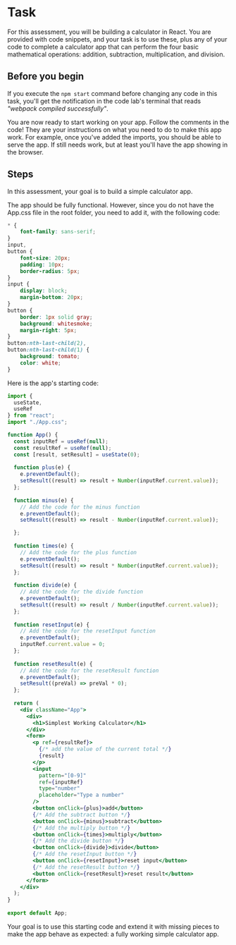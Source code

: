 # Task

For this assessment, you will be building a calculator in React. You are provided with code snippets, and your task is to use these, plus any of your code to complete a calculator app that can perform the four basic mathematical operations: addition, subtraction, multiplication, and division.

## Before you begin

If you execute the `npm start` command before changing any code in this task, you'll get the notification in the code lab's terminal that reads *"webpack compiled successfully"*.

You are now ready to start working on your app. Follow the comments in the code! They are your instructions on what you need to do to make this app work. For example, once you've added the imports, you should be able to serve the app. If still needs work, but at least you'll have the app showing in the browser.

## Steps

In this assessment, your goal is to build a simple calculator app.

The app should be fully functional. However, since you do not have the App.css file in the root folder, you need to add it, with the following code:
```css
* {
    font-family: sans-serif;
}
input,
button {
    font-size: 20px;
    padding: 10px;
    border-radius: 5px;
}
input {
    display: block;
    margin-bottom: 20px;
}
button {
    border: 1px solid gray;
    background: whitesmoke;
    margin-right: 5px;
}
button:nth-last-child(2),
button:nth-last-child(1) {
    background: tomato;
    color: white;
}
```

Here is the app's starting code:
```jsx
import {
  useState,
  useRef
} from "react"; 
import "./App.css";

function App() { 
  const inputRef = useRef(null); 
  const resultRef = useRef(null); 
  const [result, setResult] = useState(0); 
 
  function plus(e) { 
    e.preventDefault(); 
    setResult((result) => result + Number(inputRef.current.value)); 
  }; 
 
  function minus(e) { 
  	// Add the code for the minus function 
    e.preventDefault();
    setResult((result) => result - Number(inputRef.current.value));

  };
 
  function times(e) { 
    // Add the code for the plus function
    e.preventDefault();
    setResult((result) => result * Number(inputRef.current.value));
  }; 
 
  function divide(e) { 
    // Add the code for the divide function 
    e.preventDefault();
    setResult((result) => result / Number(inputRef.current.value));
  };
 
  function resetInput(e) { 
    // Add the code for the resetInput function 
    e.preventDefault();
    inputRef.current.value = 0;
  }; 
 
  function resetResult(e) { 
  	// Add the code for the resetResult function 
    e.preventDefault();
    setResult((preVal) => preVal * 0);
  }; 
 
  return ( 
    <div className="App"> 
      <div> 
        <h1>Simplest Working Calculator</h1> 
      </div> 
      <form> 
        <p ref={resultRef}> 
          {/* add the value of the current total */} 
          {result}
        </p> 
        <input
          pattern="[0-9]" 
          ref={inputRef} 
          type="number" 
          placeholder="Type a number" 
        /> 
        <button onClick={plus}>add</button> 
        {/* Add the subtract button */} 
        <button onClick={minus}>subtract</button>
        {/* Add the multiply button */} 
        <button onClick={times}>multiply</button>
        {/* Add the divide button */} 
        <button onClick={divide}>divide</button>
        {/* Add the resetInput button */} 
        <button onClick={resetInput}>reset input</button>
        {/* Add the resetResult button */} 
        <button onClick={resetResult}>reset result</button>
      </form> 
    </div> 
  ); 
} 
 
export default App;
```

Your goal is to use this starting code and extend it with missing pieces to make the app behave as expected: a fully working simple calculator app.
